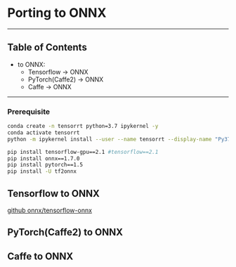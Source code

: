 # Porting to ONNX

---
## Table of Contents

* to ONNX:
  * Tensorflow -> ONNX
  * PyTorch(Caffe2) -> ONNX
  * Caffe -> ONNX

--- 


### Prerequisite

```sh
conda create -n tensorrt python=3.7 ipykernel -y
conda activate tensorrt
python -m ipykernel install --user --name tensorrt --display-name "Py37-tf2.1-onnx1.7 (conda env)"

pip install tensorflow-gpu==2.1 #tensorflow==2.1
pip install onnx==1.7.0
pip install pytorch==1.5
pip install -U tf2onnx

```


## Tensorflow to ONNX

[github onnx/tensorflow-onnx](https://github.com/onnx/tensorflow-onnx)




## PyTorch(Caffe2) to ONNX



## Caffe to ONNX


